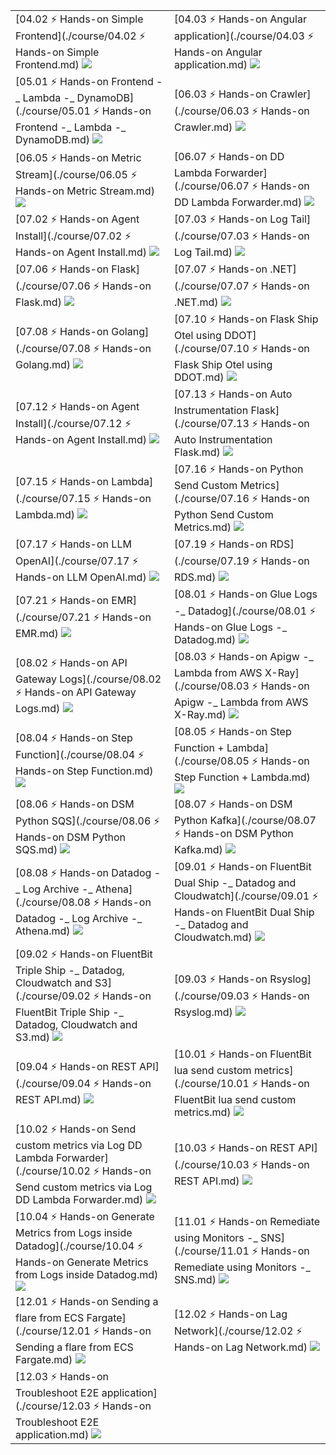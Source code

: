 |||
|-|-|
|[04.02 ⚡ Hands-on Simple Frontend](./course/04.02 ⚡ Hands-on Simple Frontend.md)  ![](./imgs/6c11decad6c54b3eb90b39139d8505b5.png)|[04.03 ⚡ Hands-on Angular application](./course/04.03 ⚡ Hands-on Angular application.md)  ![](./imgs/18a89e0680cc40a3824c241360107047.png)|[04.04 ⚡ Hands-on Simple android kotlin](./course/04.04 ⚡ Hands-on Simple android kotlin.md)  ![](./imgs/6dc2526d74ac4c6b8fa7da7b17e77516.png)|
|[05.01 ⚡ Hands-on Frontend -_ Lambda -_ DynamoDB](./course/05.01 ⚡ Hands-on Frontend -_ Lambda -_ DynamoDB.md)  ![](./imgs/4a64ec6dae78401fb0a5e0e586bd9df6.png)|[06.03 ⚡ Hands-on Crawler](./course/06.03 ⚡ Hands-on Crawler.md)  ![](./imgs/f99909e225124430bef663e93e32c022.png)|
|[06.05 ⚡ Hands-on Metric Stream](./course/06.05 ⚡ Hands-on Metric Stream.md)  ![](./imgs/59cf2fe45dff4216af135bc4f5232946.png)|[06.07 ⚡ Hands-on DD Lambda Forwarder](./course/06.07 ⚡ Hands-on DD Lambda Forwarder.md)  ![](./imgs/96465d4bf5ea4c2a88f5bf073e1cbec9.png)|
|[07.02 ⚡ Hands-on Agent Install](./course/07.02 ⚡ Hands-on Agent Install.md)  ![](./imgs/e24e688a55154acaa281029792dacf1c.png)|[07.03 ⚡ Hands-on Log Tail](./course/07.03 ⚡ Hands-on Log Tail.md)  ![](./imgs/cda28b5b8f6044fdbb667713dd629ff5.png)|
|[07.06 ⚡ Hands-on Flask](./course/07.06 ⚡ Hands-on Flask.md)  ![](./imgs/61aa1a6d71a943e78c5bc9b811618639.png)|[07.07 ⚡ Hands-on .NET](./course/07.07 ⚡ Hands-on .NET.md)  ![](./imgs/b1fa3f7fd73945d4a8ac22cffe6939f7.png)|
|[07.08 ⚡ Hands-on Golang](./course/07.08 ⚡ Hands-on Golang.md)  ![](./imgs/756e95357a0c44a6b08c0746dabca9f9.png)|[07.10 ⚡ Hands-on Flask Ship Otel using DDOT](./course/07.10 ⚡ Hands-on Flask Ship Otel using DDOT.md)  ![](./imgs/7425d9ce3cea47b9a454b4058835838c.png)|
|[07.12 ⚡ Hands-on Agent Install](./course/07.12 ⚡ Hands-on Agent Install.md)  ![](./imgs/a5fda8c67afb4f1e96c6238b20c8a477.png)|[07.13 ⚡ Hands-on Auto Instrumentation Flask](./course/07.13 ⚡ Hands-on Auto Instrumentation Flask.md)  ![](./imgs/40884acbed2e4cfd8c4b80bb04680391.png)|
|[07.15 ⚡ Hands-on Lambda](./course/07.15 ⚡ Hands-on Lambda.md)  ![](./imgs/4cc48aa363fb4fc483613ca8cb9f0f46.png)|[07.16 ⚡ Hands-on Python Send Custom Metrics](./course/07.16 ⚡ Hands-on Python Send Custom Metrics.md)  ![](./imgs/7f9bbb26cddb4951947313adab53c850.png)|
|[07.17 ⚡ Hands-on LLM OpenAI](./course/07.17 ⚡ Hands-on LLM OpenAI.md)  ![](./imgs/659472717ad1441d95fd1a624b51f219.png)|[07.19 ⚡ Hands-on RDS](./course/07.19 ⚡ Hands-on RDS.md)  ![](./imgs/a938d11c358141c0a851ad7ecfa658ac.png)|
|[07.21 ⚡ Hands-on EMR](./course/07.21 ⚡ Hands-on EMR.md)  ![](./imgs/8d93ce8aa4ca4aa299ea89649c1ed033.png)|[08.01 ⚡ Hands-on Glue Logs -_ Datadog](./course/08.01 ⚡ Hands-on Glue Logs -_ Datadog.md)  ![](./imgs/f985d430abf2448595aefc2ae28e3348.png)|
|[08.02 ⚡ Hands-on API Gateway Logs](./course/08.02 ⚡ Hands-on API Gateway Logs.md)  ![](./imgs/bce93871f3894cbb950a2469f71d1813.png)|[08.03 ⚡ Hands-on Apigw -_ Lambda from AWS X-Ray](./course/08.03 ⚡ Hands-on Apigw -_ Lambda from AWS X-Ray.md)  ![](./imgs/8f769191a2e04fd8b496684530e91aa3.png)|
|[08.04 ⚡ Hands-on Step Function](./course/08.04 ⚡ Hands-on Step Function.md)  ![](./imgs/6ea30ac4abc340df9fb37999b5f95fcb.png)|[08.05 ⚡ Hands-on Step Function + Lambda](./course/08.05 ⚡ Hands-on Step Function + Lambda.md)  ![](./imgs/0d3825775ff14acfb83c59e244e99380.png)|
|[08.06 ⚡ Hands-on DSM Python SQS](./course/08.06 ⚡ Hands-on DSM Python SQS.md)  ![](./imgs/bc5017e9ec994fde926f213e291f7eb6.png)|[08.07 ⚡ Hands-on DSM Python Kafka](./course/08.07 ⚡ Hands-on DSM Python Kafka.md)  ![](./imgs/e4f4319cc4ac4ca8b8af9d398e3962bf.png)|
|[08.08 ⚡ Hands-on Datadog -_ Log Archive -_ Athena](./course/08.08 ⚡ Hands-on Datadog -_ Log Archive -_ Athena.md)  ![](./imgs/a4cbc162ebbb4536bb6d7243d4bb7166.png)|[09.01 ⚡ Hands-on FluentBit Dual Ship -_ Datadog and Cloudwatch](./course/09.01 ⚡ Hands-on FluentBit Dual Ship -_ Datadog and Cloudwatch.md)  ![](./imgs/e8c579413291443c8747af81c1ed6f2e.png)|
|[09.02 ⚡ Hands-on FluentBit Triple Ship -_ Datadog, Cloudwatch and S3](./course/09.02 ⚡ Hands-on FluentBit Triple Ship -_ Datadog, Cloudwatch and S3.md)  ![](./imgs/0b2cc08cd42e41e39d968e2fa6868346.png)|[09.03 ⚡ Hands-on Rsyslog](./course/09.03 ⚡ Hands-on Rsyslog.md)  ![](./imgs/01a0fd2f6af741649179c41af3f32e95.png)|
|[09.04 ⚡ Hands-on REST API](./course/09.04 ⚡ Hands-on REST API.md)  ![](./imgs/a8adf5e0b2cb424ca7c666b7e8d338d1.png)|[10.01 ⚡ Hands-on FluentBit lua send custom metrics](./course/10.01 ⚡ Hands-on FluentBit lua send custom metrics.md)  ![](./imgs/a024800f7da44ae7bd935ecc4c7ed2d5.png)|
|[10.02 ⚡ Hands-on Send custom metrics via Log DD Lambda Forwarder](./course/10.02 ⚡ Hands-on Send custom metrics via Log DD Lambda Forwarder.md)  ![](./imgs/a59c7a31c03a4949a8bbbcfe58b9fed9.png)|[10.03 ⚡ Hands-on REST API](./course/10.03 ⚡ Hands-on REST API.md)  ![](./imgs/f2f9ea1a37424c05bbf63849a5ccced3.png)|
|[10.04 ⚡ Hands-on Generate Metrics from Logs inside Datadog](./course/10.04 ⚡ Hands-on Generate Metrics from Logs inside Datadog.md)  ![](./imgs/0a8c1e0c13bc4728b519a20e0bc453f5.png)|[11.01 ⚡ Hands-on Remediate using Monitors -_ SNS](./course/11.01 ⚡ Hands-on Remediate using Monitors -_ SNS.md)  ![](./imgs/a8d1d299276840efa260905499c3c9fa.png)|
|[12.01 ⚡ Hands-on Sending a flare from ECS Fargate](./course/12.01 ⚡ Hands-on Sending a flare from ECS Fargate.md)  ![](./imgs/d5a21845646f47de9779d328b2a5d354.png)|[12.02 ⚡ Hands-on Lag Network](./course/12.02 ⚡ Hands-on Lag Network.md)  ![](./imgs/53c6304f306947888712f6e4432c56dc.png)|
|[12.03 ⚡ Hands-on Troubleshoot E2E application](./course/12.03 ⚡ Hands-on Troubleshoot E2E application.md)  ![](./imgs/0fc8478af1f140dc9b7ae5aefa0cb486.png)